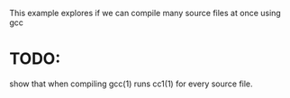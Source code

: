 
This example explores if we can compile many source files at once using gcc

TODO:
=====
show that when compiling gcc(1) runs cc1(1) for every source file.
